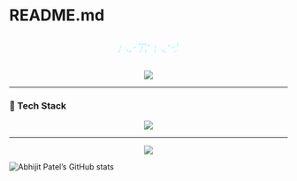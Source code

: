 # README.md
<p align="center">
  <svg width="100%" height="100" viewBox="0 0 1000 100" xmlns="http://www.w3.org/2000/svg">
    <text x="50%" y="50%" dominant-baseline="middle" text-anchor="middle"
          font-size="40" fill="none" stroke="#00ffff" stroke-width="1"
          stroke-dasharray="500" stroke-dashoffset="500">
      Abhijit Patel
      <animate attributeName="stroke-dashoffset" from="500" to="0" dur="2s" fill="freeze" />
    </text>
  </svg>
</p>

<p align="center">
  <img src="https://readme-typing-svg.demolab.com/?lines=Hi+there!+I'm+John;Full-Stack+Developer+🌐;Open+Source+Contributor+🚀&center=true&width=500&height=50" />
</p>

---

### 🔧 Tech Stack

<p align="center">
  <img src="https://skillicons.dev/icons?i=html,css,js,react,nodejs,python,git,github" />
</p>

---




<p align="center">
  <img src="https://raw.githubusercontent.com/andreasbm/readme/master/assets/wave.svg" />
</p>

![Abhijit Patel’s GitHub stats](https://github-readme-stats.vercel.app/api?username=yourusername&show_icons=true)
